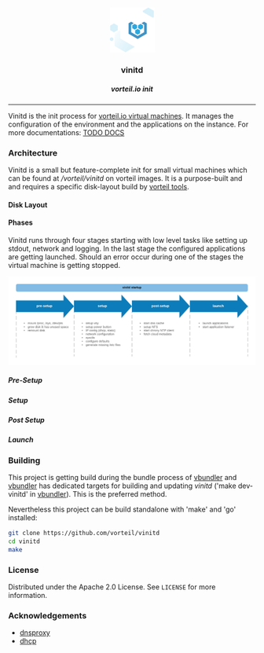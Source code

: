 <br />
<p align="center">
  <a href="https://github.com/vorteil/vinitd">
    <img src="assets/images/vlogo.png" alt="vinitd">
  </a>
  <h3 align="center">vinitd</h3>
  <h5 align="center">vorteil.io init</h5>
</p>
<hr/>

Vinitd is the init process for [vorteil.io virtual machines](https://github.com/vorteil/vorteil). It manages the configuration of the environment and the applications on the instance. For more documentations: [TODO DOCS]()

### Architecture

Vinitd is a small but feature-complete init for small virtual machines which can be found at _/vorteil/vinitd_ on vorteil images. It is a purpose-built and and requires a specific disk-layout build by [vorteil tools](https://github.com/vorteil/vorteil).

#### Disk Layout

#### Phases

Vinitd runs through four stages starting with low level tasks like setting up stdout, network and logging. In the last stage the configured applications are getting launched. Should an error occur during one of the stages the virtual machine is getting stopped.

<p align="center">
    <img src="assets/images/vinitd_phases.png" alt="vinitd phases">
</p>

##### Pre-Setup



##### Setup


##### Post Setup


##### Launch


### Building

This project is getting build during the bundle process of [vbundler](https://github.com/vorteil/vbundler) and [vbundler](https://github.com/vorteil/vbundler) has dedicated targets for building and updating _vinitd_ ('make dev-vinitd' in [vbundler](https://github.com/vorteil/vbundler)). This is the preferred method.

Nevertheless this project can be build standalone with 'make' and 'go' installed:

```sh
git clone https://github.com/vorteil/vinitd
cd vinitd
make
```

### License

Distributed under the Apache 2.0 License. See `LICENSE` for more information.

### Acknowledgements

* [dnsproxy](https://github.com/Asphaltt/dnsproxy-go)
* [dhcp](https://github.com/insomniacslk/dhcp)
